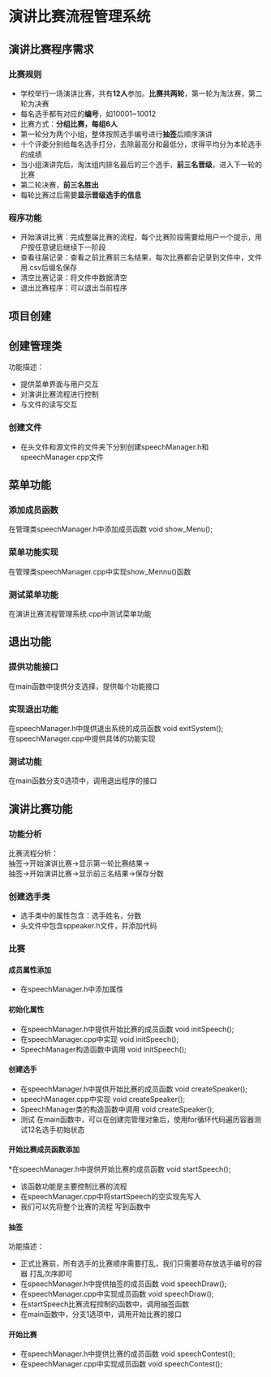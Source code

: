 # 演讲比赛流程管理系统
## 演讲比赛程序需求
### 比赛规则
 * 学校举行一场演讲比赛，共有**12人**参加。**比赛共两轮**，第一轮为淘汰赛，第二轮为决赛  
 * 每名选手都有对应的**编号**，如10001~10012  
 * 比赛方式：**分组比赛，每组6人**  
 * 第一轮分为两个小组，整体按照选手编号进行**抽签**后顺序演讲  
 * 十个评委分别给每名选手打分，去除最高分和最低分，求得平均分为本轮选手的成绩  
 * 当小组演讲完后，淘汰组内排名最后的三个选手，**前三名晋级**，进入下一轮的比赛  
 * 第二轮决赛，**前三名胜出**  
 * 每轮比赛过后需要**显示晋级选手的信息**  
  
### 程序功能
 * 开始演讲比赛：完成整届比赛的流程，每个比赛阶段需要给用户一个提示，用户按任意键后继续下一阶段  
 * 查看往届记录：查看之前比赛前三名结果，每次比赛都会记录到文件中，文件用.csv后缀名保存  
 * 清空比赛记录：将文件中数据清空  
 * 退出比赛程序：可以退出当前程序  
  
## 项目创建
## 创建管理类
功能描述：  
 * 提供菜单界面与用户交互  
 * 对演讲比赛流程进行控制  
 * 与文件的读写交互  
  
### 创建文件
 * 在头文件和源文件的文件夹下分别创建speechManager.h和 speechManager.cpp文件  
  
## 菜单功能
### 添加成员函数
在管理类speechManager.h中添加成员函数 void show_Menu();  
  
### 菜单功能实现
在管理类speechManager.cpp中实现show_Mennu()函数  
  
### 测试菜单功能
在演讲比赛流程管理系统.cpp中测试菜单功能  
  
## 退出功能
### 提供功能接口
在main函数中提供分支选择，提供每个功能接口  
  
### 实现退出功能
在speechManager.h中提供退出系统的成员函数 void exitSystem();  
在speechManager.cpp中提供具体的功能实现  
  
### 测试功能
在main函数分支0选项中，调用退出程序的接口  
  
## 演讲比赛功能
### 功能分析
比赛流程分析：  
抽签->开始演讲比赛->显示第一轮比赛结果->  
抽签->开始演讲比赛->显示前三名结果->保存分数  
  
### 创建选手类
 * 选手类中的属性包含：选手姓名，分数  
 * 头文件中包含sppeaker.h文件，并添加代码  
  
### 比赛
#### 成员属性添加
 * 在speechManager.h中添加属性  
  
#### 初始化属性
 * 在speechManager.h中提供开始比赛的成员函数 void initSpeech();  
 * 在speechManager.cpp中实现 void initSpeech();  
 * SpeechManager构造函数中调用 void initSpeech();  
  
#### 创建选手
 * 在speechManager.h中提供开始比赛的成员函数 void createSpeaker();  
 * speechManager.cpp中实现 void createSpeaker();  
 * SpeechManager类的构造函数中调用 void createSpeaker();  
 * 测试 在main函数中，可以在创建完管理对象后，使用for循环代码遍历容器测试12名选手初始状态  
  
#### 开始比赛成员函数添加
 *在speechManager.h中提供开始比赛的成员函数 void startSpeech();  
 * 该函数功能是主要控制比赛的流程  
 * 在speechManager.cpp中将startSpeech的空实现先写入  
 * 我们可以先将整个比赛的流程 写到函数中  
  
#### 抽签
功能描述：  
 * 正式比赛前，所有选手的比赛顺序需要打乱，我们只需要将存放选手编号的容器 打乱次序即可  
 * 在speechManager.h中提供抽签的成员函数 void speechDraw();  
 * 在speechManager.cpp中实现成员函数 void speechDraw();  
 * 在startSpeech比赛流程控制的函数中，调用抽签函数  
 * 在main函数中，分支1选项中，调用开始比赛的接口  
  
#### 开始比赛
 * 在speechManager.h中提供比赛的成员函数 void speechContest();  
 * 在speechManager.cpp中实现成员函数 void speechContest();  
 